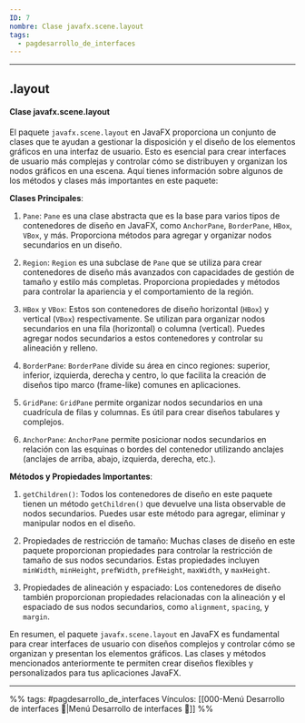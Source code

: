 ```yaml
---
ID: 7
nombre: Clase javafx.scene.layout
tags:
  - pagdesarrollo_de_interfaces
---
```

___
## .layout
#### Clase javafx.scene.layout
El paquete `javafx.scene.layout` en JavaFX proporciona un conjunto de clases que te ayudan a gestionar la disposición y el diseño de los elementos gráficos en una interfaz de usuario. Esto es esencial para crear interfaces de usuario más complejas y controlar cómo se distribuyen y organizan los nodos gráficos en una escena. Aquí tienes información sobre algunos de los métodos y clases más importantes en este paquete:

**Clases Principales**:

1. `Pane`: `Pane` es una clase abstracta que es la base para varios tipos de contenedores de diseño en JavaFX, como `AnchorPane`, `BorderPane`, `HBox`, `VBox`, y más. Proporciona métodos para agregar y organizar nodos secundarios en un diseño.

2. `Region`: `Region` es una subclase de `Pane` que se utiliza para crear contenedores de diseño más avanzados con capacidades de gestión de tamaño y estilo más completas. Proporciona propiedades y métodos para controlar la apariencia y el comportamiento de la región.

3. `HBox` y `VBox`: Estos son contenedores de diseño horizontal (`HBox`) y vertical (`VBox`) respectivamente. Se utilizan para organizar nodos secundarios en una fila (horizontal) o columna (vertical). Puedes agregar nodos secundarios a estos contenedores y controlar su alineación y relleno.

4. `BorderPane`: `BorderPane` divide su área en cinco regiones: superior, inferior, izquierda, derecha y centro, lo que facilita la creación de diseños tipo marco (frame-like) comunes en aplicaciones.

5. `GridPane`: `GridPane` permite organizar nodos secundarios en una cuadrícula de filas y columnas. Es útil para crear diseños tabulares y complejos.

6. `AnchorPane`: `AnchorPane` permite posicionar nodos secundarios en relación con las esquinas o bordes del contenedor utilizando anclajes (anclajes de arriba, abajo, izquierda, derecha, etc.).

**Métodos y Propiedades Importantes**:

1. `getChildren()`: Todos los contenedores de diseño en este paquete tienen un método `getChildren()` que devuelve una lista observable de nodos secundarios. Puedes usar este método para agregar, eliminar y manipular nodos en el diseño.

2. Propiedades de restricción de tamaño: Muchas clases de diseño en este paquete proporcionan propiedades para controlar la restricción de tamaño de sus nodos secundarios. Estas propiedades incluyen `minWidth`, `minHeight`, `prefWidth`, `prefHeight`, `maxWidth`, y `maxHeight`.

3. Propiedades de alineación y espaciado: Los contenedores de diseño también proporcionan propiedades relacionadas con la alineación y el espaciado de sus nodos secundarios, como `alignment`, `spacing`, y `margin`.

En resumen, el paquete `javafx.scene.layout` en JavaFX es fundamental para crear interfaces de usuario con diseños complejos y controlar cómo se organizan y presentan los elementos gráficos. Las clases y métodos mencionados anteriormente te permiten crear diseños flexibles y personalizados para tus aplicaciones JavaFX.


___
%%
tags:  #pagdesarrollo_de_interfaces 
Vínculos: [[000-Menú Desarrollo de interfaces 📃|Menú Desarrollo de interfaces 📃]]
%%